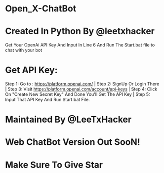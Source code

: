 # Open_X-ChatBot

# Created In Python By @leetxhacker

Get Your OpenAi API Key And Input In Line 6 And Run The Start.bat file to chat with your bot

# Get API Key:
Step 1: Go to : https://platform.openai.com/ |
Step 2: SignUp Or Login There |
Step 3: Visit https://platform.openai.com/account/api-keys |
Step 4: Click On "Create New Secret Key" And Done You'll Get The API Key |
Step 5: Input That API Key And Run Start.bat File.

# Maintained By @LeeTxHacker
# Web ChatBot Version Out SooN!
# Make Sure To Give Star
